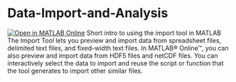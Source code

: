 # Data-Import-and-Analysis
[![Open in MATLAB Online](https://www.mathworks.com/images/responsive/global/open-in-matlab-online.svg)](https://matlab.mathworks.com/open/github/v1?repo=jloftin/Data-Import-and-Analysis)
Short intro to using the import tool in MATLAB
The Import Tool lets you preview and import data from spreadsheet files, delimited text files, and fixed-width text files. In MATLAB® Online™, you can also preview and import data from HDF5 files and netCDF files. You can interactively select the data to import and reuse the script or function that the tool generates to import other similar files.
